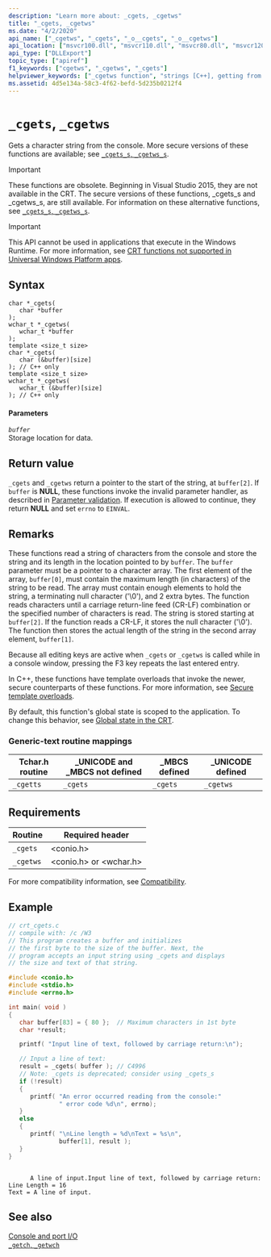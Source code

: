 ```yaml
---
description: "Learn more about: _cgets, _cgetws"
title: "_cgets, _cgetws"
ms.date: "4/2/2020"
api_name: ["_cgetws", "_cgets", "_o__cgets", "_o__cgetws"]
api_location: ["msvcr100.dll", "msvcr110.dll", "msvcr80.dll", "msvcr120.dll", "msvcr90.dll", "msvcrt.dll", "msvcr110_clr0400.dll", "ucrtbase.dll", "api-ms-win-crt-conio-l1-1-0.dll", "api-ms-win-crt-private-l1-1-0.dll"]
api_type: ["DLLExport"]
topic_type: ["apiref"]
f1_keywords: ["cgetws", "_cgetws", "_cgets"]
helpviewer_keywords: ["_cgetws function", "strings [C++], getting from console", "console, getting strings from", "_cgets function", "cgetws function", "cgets function"]
ms.assetid: 4d5e134a-58c3-4f62-befd-5d235b0212f4
---
```

# `_cgets`, `_cgetws`

Gets a character string from the console. More secure versions of these functions are available; see [`_cgets_s`, `_cgetws_s`](./reference/cgets-s-cgetws-s.md).

> [!IMPORTANT]
> These functions are obsolete. Beginning in Visual Studio 2015, they are not available in the CRT. The secure versions of these functions,  _cgets_s and _cgetws_s, are still available. For information on these alternative functions, see [`_cgets_s`, `_cgetws_s`](./reference/cgets-s-cgetws-s.md).

> [!IMPORTANT]
> This API cannot be used in applications that execute in the Windows Runtime. For more information, see [CRT functions not supported in Universal Windows Platform apps](../cppcx/crt-functions-not-supported-in-universal-windows-platform-apps.md).

## Syntax

```
char *_cgets(
   char *buffer
);
wchar_t *_cgetws(
   wchar_t *buffer
);
template <size_t size>
char *_cgets(
   char (&buffer)[size]
); // C++ only
template <size_t size>
wchar_t *_cgetws(
   wchar_t (&buffer)[size]
); // C++ only
```

#### Parameters

*`buffer`*\
Storage location for data.

## Return value

`_cgets` and `_cgetws` return a pointer to the start of the string, at `buffer[2]`. If `buffer` is **NULL**, these functions invoke the invalid parameter handler, as described in [Parameter validation](./parameter-validation.md). If execution is allowed to continue, they return **NULL** and set `errno` to `EINVAL`.

## Remarks

These functions read a string of characters from the console and store the string and its length in the location pointed to by `buffer`. The `buffer` parameter must be a pointer to a character array. The first element of the array, `buffer[0]`, must contain the maximum length (in characters) of the string to be read. The array must contain enough elements to hold the string, a terminating null character ('\0'), and 2 extra bytes. The function reads characters until a carriage return-line feed (CR-LF) combination or the specified number of characters is read. The string is stored starting at `buffer[2]`. If the function reads a CR-LF, it stores the null character ('\0'). The function then stores the actual length of the string in the second array element, `buffer[1]`.

Because all editing keys are active when `_cgets` or `_cgetws` is called while in a console window, pressing the F3 key repeats the last entered entry.

In C++, these functions have template overloads that invoke the newer, secure counterparts of these functions. For more information, see [Secure template overloads](./secure-template-overloads.md).

By default, this function's global state is scoped to the application. To change this behavior, see [Global state in the CRT](global-state.md).

### Generic-text routine mappings

|Tchar.h routine|_UNICODE and _MBCS not defined|_MBCS defined|_UNICODE defined|
|---------------------|--------------------------------------|--------------------|-----------------------|
|`_cgetts`|`_cgets`|`_cgets`|`_cgetws`|

## Requirements

|Routine|Required header|
|-------------|---------------------|
|`_cgets`|\<conio.h>|
|`_cgetws`|\<conio.h> or \<wchar.h>|

For more compatibility information, see [Compatibility](./compatibility.md).

## Example

```c
// crt_cgets.c
// compile with: /c /W3
// This program creates a buffer and initializes
// the first byte to the size of the buffer. Next, the
// program accepts an input string using _cgets and displays
// the size and text of that string.

#include <conio.h>
#include <stdio.h>
#include <errno.h>

int main( void )
{
   char buffer[83] = { 80 };  // Maximum characters in 1st byte
   char *result;

   printf( "Input line of text, followed by carriage return:\n");

   // Input a line of text:
   result = _cgets( buffer ); // C4996
   // Note: _cgets is deprecated; consider using _cgets_s
   if (!result)
   {
      printf( "An error occurred reading from the console:"
              " error code %d\n", errno);
   }
   else
   {
      printf( "\nLine length = %d\nText = %s\n",
              buffer[1], result );
   }
}
```

```Output

      A line of input.Input line of text, followed by carriage return:
Line Length = 16
Text = A line of input.
```

## See also

[Console and port I/O](./console-and-port-i-o.md)\
[`_getch`, `_getwch`](./reference/getch-getwch.md)
